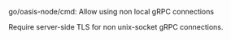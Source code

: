 go/oasis-node/cmd: Allow using non local gRPC connections

Require server-side TLS for non unix-socket gRPC connections.
